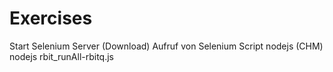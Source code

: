 # Exercises
Start Selenium Server (Download)
Aufruf von Selenium Script nodejs (CHM)
nodejs rbit_runAll-rbitq.js

